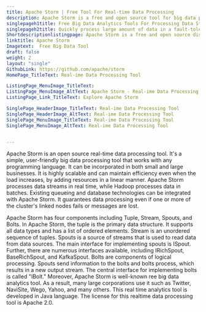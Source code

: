 ```yaml
---
title: Apache Storm | Free Tool For Real-time Data Processing
description: Apache Storm is a free and open source tool for big data processing. It makes easy to process realtime data processing instead of batch processing.
singlepageh1title: Free Big Data Analytics Tools For Processing Data Streams
singlepageh2title: Quickly process large amount of data in a fault-tolerant and horizontal scalable method using big data processing tool and access real-time data analytics.
Shortdescriptionlistingpage: Apache Storm is a free and open source distributed real-time data processing tool. Easily integrate with existing queueing and database technologies.
linktitle: Apache Storm
Imagetext:  Free Big Data Tool
draft: false
weight: 2
layout: "single"
GithubLink: https://github.com/apache/storm
HomePage_TitleText: Real-ime Data Processing Tool

ListingPage_MenuImage_TitleText: 
ListingPage_MenuImage_AltText: Apache Storm - Real-ime Data Processing Tool
ListingPage_Link_TitleText: Explore Apache Storm

SinglePage_HeaderImage_TitleText: Real-ime Data Processing Tool
SinglePage_HeaderImage_AltText: Real-ime Data Processing Tool
SinglePage_MenuImage_TitleText: Real-ime Data Processing Tool
SinglePage_MenuImage_AltText: Real-ime Data Processing Tool


---
```


Apache Storm is an open source real-time data processing tool. It's a simple, user-friendly big data processing tool that works with any programming language. It can be incorporated in both small and large businesses. It is highly scalable and can maintain efficiency even when the load increases, by adding resources in a linear manner. Apache Storm processes data streams in real time, while Hadoop processes data in batches. Existing queueing and database technologies can be integrated with Apache Storm. It guarantees data processing even if one or more of the cluster's linked nodes fails or messages are lost.

Apache Storm has four components including Tuple, Stream, Spouts, and Bolts. In Apache Storm, the tuple is the primary data structure. It supports all data types and has a list of ordered elements. Stream is an unordered sequence of tuples. Spouts is a source of streams that is used to read data from data sources. The main interface for implementing spouts is ISpout. Further, there are numerous interfaces available, including IRichSpout, BaseRichSpout, and KafkaSpout. Bolts are components of logical processing. Spouts send information to the bolts and bolts process, which results in a new output stream. The central interface for implementing bolts is called "IBolt." Moreover, Apache Storm is well-known ree big data analytics tool. As a result, many large corporations use it such as Twitter, NaviSite, Wego, Yahoo, and many others. This real time analytics tool is developed in Java language. The license for this realtime data processing tool is Apache 2.0.
